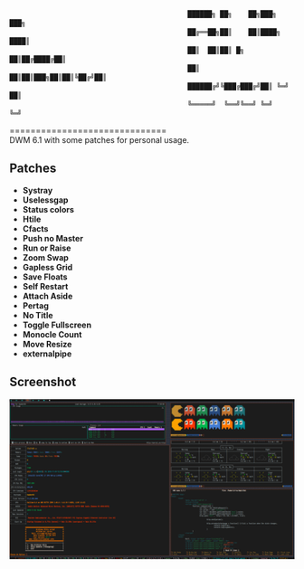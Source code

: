 ```
											██████╗ ██╗    ██╗███╗   ███╗
											██╔══██╗██║    ██║████╗ ████║
											██║  ██║██║ █╗ ██║██╔████╔██║
											██║  ██║██║███╗██║██║╚██╔╝██║
											██████╔╝╚███╔███╔╝██║ ╚═╝ ██║
											╚═════╝  ╚══╝╚══╝ ╚═╝     ╚═╝
```
==============================  
DWM 6.1 with some patches for personal usage.  
  
    
Patches
----------------------------
* **Systray**
* **Uselessgap**
* **Status colors**
* **Htile**
* **Cfacts**
* **Push no Master**
* **Run or Raise**
* **Zoom Swap**
* **Gapless Grid**
* **Save Floats**
* **Self Restart**
* **Attach Aside**
* **Pertag**
* **No Title**
* **Toggle Fullscreen**
* **Monocle Count**
* **Move Resize**
* **externalpipe**
  
Screenshot
----------------------------
![Screenshot](/screenshot.png)
